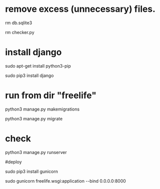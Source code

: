 # remove excess (unnecessary) files. 

rm db.sqlite3 

rm checker.py


# install django

sudo apt-get install python3-pip

sudo pip3 install django


# run from dir "freelife"

python3 manage.py makemigrations

python3 manage.py migrate


# check

python3 manage.py runserver


#deploy

sudo pip3 install gunicorn

sudo gunicorn freelife.wsgi:application --bind 0.0.0.0:8000
